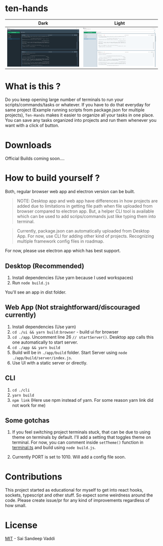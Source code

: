# ten-hands

|Dark|Light|
|:--:|:--:|
 |<img src="/docs/images/demo_dark.PNG"> | <img src="/docs/images/demo_light.PNG">|


# What is this ?

Do you keep opening large number of terminals to run your scripts/commands/tasks or whatever. If you have to do that everyday for same project (Example running scripts from package.json for multiple projects), `Ten-Hands` makes it easier to organize all your tasks in one place.
You can save any tasks organized into projects and run them whenever you want with a click of button.

# Downloads
 
 Official Builds coming soon....

# How to build yourself ?
Both, regular browser web app and electron version can be built.

> NOTE: Desktop app and web app have differences in how projects are added due to limitations in getting file path when file uploaded from browser compared to electron app.
> But, a helper CLI tool is available which can be used to add scrips/commands just like typing them into terminal.

> Currently, package.json can automatically uploaded from Desktop App. For now, use CLI for adding other kind of projects. Recognizing multiple framework config files in roadmap.

For now, please use electron app which has best support.

## Desktop (Recommended)
1. Install dependencies (Use yarn because I used workspaces)
2. Run `node build.js`

You'll see an app in dist folder.

## Web App (Not straightforward/discouraged currently)
1. Install dependencies (Use yarn)
2. `cd ./ui && yarn build:browser` - build ui for browser
3. `cd ./app`. Uncomment line 26 ```// startServer()```. Desktop app calls this one automatically to start server.
4. `cd ./app && yarn build`
5. Build will be in `./app/build` folder. Start Server using `node ./app/build/server/index.js`.
6. Use UI with a static server or directly.

## CLI

1. `cd ./cli`
2. `yarn build`
3. `npm link` (Here use npm instead of yarn. For some reason yarn link did not work for me)

## Some gotchas

1. If you feel switching project terminals stuck, that can be due to using theme on terminals by default. I'll add a setting that toggles theme on terminal. For now, you can comment inside `setTheme()` function in [terminal.ts](/ui/src/components/Command/terminal.ts) and build using `node build.js`.

2. Currently PORT is set to 1010. Will add a config file soon.


# Contributions

This project started as educational for myself to get into react hooks, sockets, typescript and other stuff. So expect some weirdness around the code.
Please create issue/pr for any kind of improvements regardless of how small.

# License

[MIT](/LICENSE) - Sai Sandeep Vaddi
